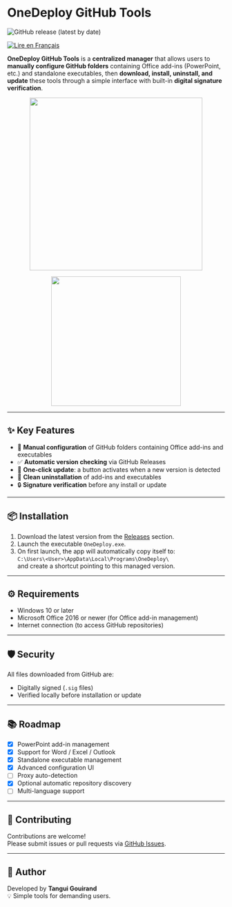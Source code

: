 # OneDeploy GitHub Tools

![GitHub release (latest by date)](https://img.shields.io/github/v/release/Tangui-Gouirand/PPT-ADDIN-MANAGER?label=version&color=blue)

[![Lire en Français](https://img.shields.io/badge/langue-français-blue)](README.md)

**OneDeploy GitHub Tools** is a **centralized manager** that allows users to **manually configure GitHub folders** containing Office add-ins (PowerPoint, etc.) and standalone executables, then **download, install, uninstall, and update** these tools through a simple interface with built-in **digital signature verification**.

<p align="center">
  <img src="https://github.com/user-attachments/assets/4eb8a72e-79ac-49f7-af98-e87282c43355" width="400"/>
</p>

<p align="center">
  <img src="https://github.com/user-attachments/assets/e8092130-f05b-4012-bb80-82988c67d5b6" width="300"/>
</p>

---

## ✨ Key Features

- 📁 **Manual configuration** of GitHub folders containing Office add-ins and executables  
- ✅ **Automatic version checking** via GitHub Releases  
- 🔘 **One-click update**: a button activates when a new version is detected  
- 🧹 **Clean uninstallation** of add-ins and executables  
- 🔒 **Signature verification** before any install or update

---

## 📦 Installation

1. Download the latest version from the [Releases](https://github.com/Tangui-Gouirand/PPT-ADDIN-MANAGER/releases) section.  
2. Launch the executable `OneDeploy.exe`.  
3. On first launch, the app will automatically copy itself to:  
   `C:\Users\<User>\AppData\Local\Programs\OneDeploy\`  
   and create a shortcut pointing to this managed version.

---

## ⚙️ Requirements

- Windows 10 or later  
- Microsoft Office 2016 or newer (for Office add-in management)  
- Internet connection (to access GitHub repositories)

---

## 🛡️ Security

All files downloaded from GitHub are:  
- Digitally signed (`.sig` files)  
- Verified locally before installation or update

---

## 📚 Roadmap

- [x] PowerPoint add-in management  
- [x] Support for Word / Excel / Outlook  
- [x] Standalone executable management  
- [x] Advanced configuration UI  
- [ ] Proxy auto-detection  
- [x] Optional automatic repository discovery
- [ ] Multi-language support

---

## 🤝 Contributing

Contributions are welcome!  
Please submit issues or pull requests via [GitHub Issues](https://github.com/Tangui-Gouirand/PPT-ADDIN-MANAGER/issues).

---

## 👤 Author

Developed by **Tangui Gouirand**  
💡 Simple tools for demanding users.
